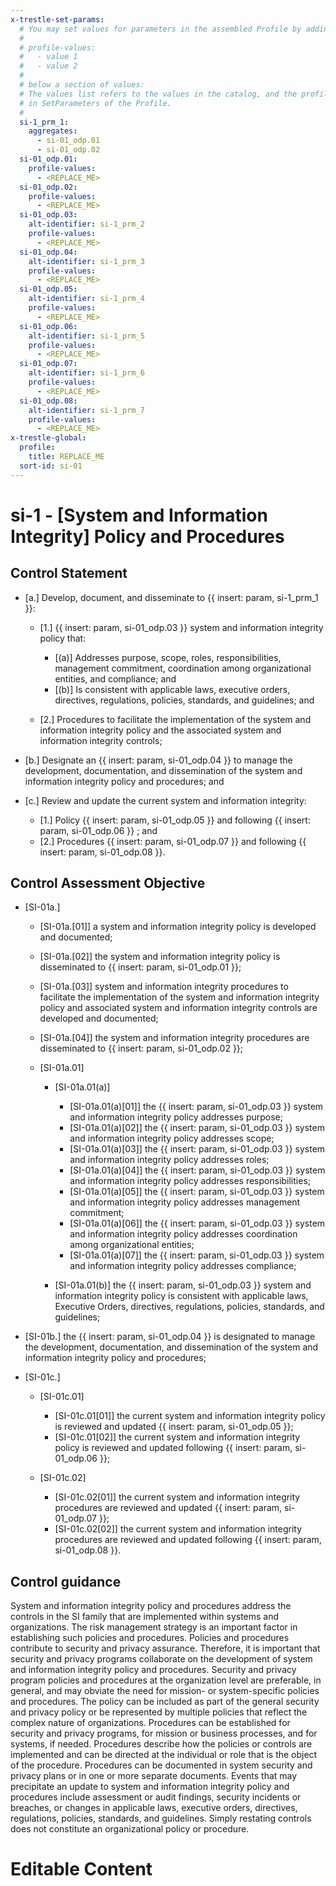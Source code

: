 ```yaml
---
x-trestle-set-params:
  # You may set values for parameters in the assembled Profile by adding
  #
  # profile-values:
  #   - value 1
  #   - value 2
  #
  # below a section of values:
  # The values list refers to the values in the catalog, and the profile-values represent values
  # in SetParameters of the Profile.
  #
  si-1_prm_1:
    aggregates:
      - si-01_odp.01
      - si-01_odp.02
  si-01_odp.01:
    profile-values:
      - <REPLACE_ME>
  si-01_odp.02:
    profile-values:
      - <REPLACE_ME>
  si-01_odp.03:
    alt-identifier: si-1_prm_2
    profile-values:
      - <REPLACE_ME>
  si-01_odp.04:
    alt-identifier: si-1_prm_3
    profile-values:
      - <REPLACE_ME>
  si-01_odp.05:
    alt-identifier: si-1_prm_4
    profile-values:
      - <REPLACE_ME>
  si-01_odp.06:
    alt-identifier: si-1_prm_5
    profile-values:
      - <REPLACE_ME>
  si-01_odp.07:
    alt-identifier: si-1_prm_6
    profile-values:
      - <REPLACE_ME>
  si-01_odp.08:
    alt-identifier: si-1_prm_7
    profile-values:
      - <REPLACE_ME>
x-trestle-global:
  profile:
    title: REPLACE_ME
  sort-id: si-01
---
```


# si-1 - \[System and Information Integrity\] Policy and Procedures

## Control Statement

- \[a.\] Develop, document, and disseminate to {{ insert: param, si-1_prm_1 }}:

  - \[1.\] {{ insert: param, si-01_odp.03 }} system and information integrity policy that:

    - \[(a)\] Addresses purpose, scope, roles, responsibilities, management commitment, coordination among organizational entities, and compliance; and
    - \[(b)\] Is consistent with applicable laws, executive orders, directives, regulations, policies, standards, and guidelines; and

  - \[2.\] Procedures to facilitate the implementation of the system and information integrity policy and the associated system and information integrity controls;

- \[b.\] Designate an {{ insert: param, si-01_odp.04 }} to manage the development, documentation, and dissemination of the system and information integrity policy and procedures; and

- \[c.\] Review and update the current system and information integrity:

  - \[1.\] Policy {{ insert: param, si-01_odp.05 }} and following {{ insert: param, si-01_odp.06 }} ; and
  - \[2.\] Procedures {{ insert: param, si-01_odp.07 }} and following {{ insert: param, si-01_odp.08 }}.

## Control Assessment Objective

- \[SI-01a.\]

  - \[SI-01a.[01]\] a system and information integrity policy is developed and documented;
  - \[SI-01a.[02]\] the system and information integrity policy is disseminated to {{ insert: param, si-01_odp.01 }};
  - \[SI-01a.[03]\] system and information integrity procedures to facilitate the implementation of the system and information integrity policy and associated system and information integrity controls are developed and documented;
  - \[SI-01a.[04]\] the system and information integrity procedures are disseminated to {{ insert: param, si-01_odp.02 }};
  - \[SI-01a.01\]

    - \[SI-01a.01(a)\]

      - \[SI-01a.01(a)[01]\] the {{ insert: param, si-01_odp.03 }} system and information integrity policy addresses purpose;
      - \[SI-01a.01(a)[02]\] the {{ insert: param, si-01_odp.03 }} system and information integrity policy addresses scope;
      - \[SI-01a.01(a)[03]\] the {{ insert: param, si-01_odp.03 }} system and information integrity policy addresses roles;
      - \[SI-01a.01(a)[04]\] the {{ insert: param, si-01_odp.03 }} system and information integrity policy addresses responsibilities;
      - \[SI-01a.01(a)[05]\] the {{ insert: param, si-01_odp.03 }} system and information integrity policy addresses management commitment;
      - \[SI-01a.01(a)[06]\] the {{ insert: param, si-01_odp.03 }} system and information integrity policy addresses coordination among organizational entities;
      - \[SI-01a.01(a)[07]\] the {{ insert: param, si-01_odp.03 }} system and information integrity policy addresses compliance;

    - \[SI-01a.01(b)\] the {{ insert: param, si-01_odp.03 }} system and information integrity policy is consistent with applicable laws, Executive Orders, directives, regulations, policies, standards, and guidelines;

- \[SI-01b.\] the {{ insert: param, si-01_odp.04 }} is designated to manage the development, documentation, and dissemination of the system and information integrity policy and procedures;

- \[SI-01c.\]

  - \[SI-01c.01\]

    - \[SI-01c.01[01]\] the current system and information integrity policy is reviewed and updated {{ insert: param, si-01_odp.05 }};
    - \[SI-01c.01[02]\] the current system and information integrity policy is reviewed and updated following {{ insert: param, si-01_odp.06 }};

  - \[SI-01c.02\]

    - \[SI-01c.02[01]\] the current system and information integrity procedures are reviewed and updated {{ insert: param, si-01_odp.07 }};
    - \[SI-01c.02[02]\] the current system and information integrity procedures are reviewed and updated following {{ insert: param, si-01_odp.08 }}.

## Control guidance

System and information integrity policy and procedures address the controls in the SI family that are implemented within systems and organizations. The risk management strategy is an important factor in establishing such policies and procedures. Policies and procedures contribute to security and privacy assurance. Therefore, it is important that security and privacy programs collaborate on the development of system and information integrity policy and procedures. Security and privacy program policies and procedures at the organization level are preferable, in general, and may obviate the need for mission- or system-specific policies and procedures. The policy can be included as part of the general security and privacy policy or be represented by multiple policies that reflect the complex nature of organizations. Procedures can be established for security and privacy programs, for mission or business processes, and for systems, if needed. Procedures describe how the policies or controls are implemented and can be directed at the individual or role that is the object of the procedure. Procedures can be documented in system security and privacy plans or in one or more separate documents. Events that may precipitate an update to system and information integrity policy and procedures include assessment or audit findings, security incidents or breaches, or changes in applicable laws, executive orders, directives, regulations, policies, standards, and guidelines. Simply restating controls does not constitute an organizational policy or procedure.

# Editable Content

<!-- Make additions and edits below -->
<!-- The above represents the contents of the control as received by the profile, prior to additions. -->
<!-- If the profile makes additions to the control, they will appear below. -->
<!-- The above markdown may not be edited but you may edit the content below, and/or introduce new additions to be made by the profile. -->
<!-- If there is a yaml header at the top, parameter values may be edited. Use --set-parameters to incorporate the changes during assembly. -->
<!-- The content here will then replace what is in the profile for this control, after running profile-assemble. -->
<!-- The current profile has no added parts for this control, but you may add new ones here. -->
<!-- Each addition must have a heading either of the form ## Control my_addition_name -->
<!-- or ## Part a. (where the a. refers to one of the control statement labels.) -->
<!-- "## Control" parts are new parts added after the statement part. -->
<!-- "## Part" parts are new parts added into the top-level statement part with that label. -->
<!-- Subparts may be added with nested hash levels of the form ### My Subpart Name -->
<!-- underneath the parent ## Control or ## Part being added -->
<!-- See https://ibm.github.io/compliance-trestle/tutorials/ssp_profile_catalog_authoring/ssp_profile_catalog_authoring for guidance. -->
